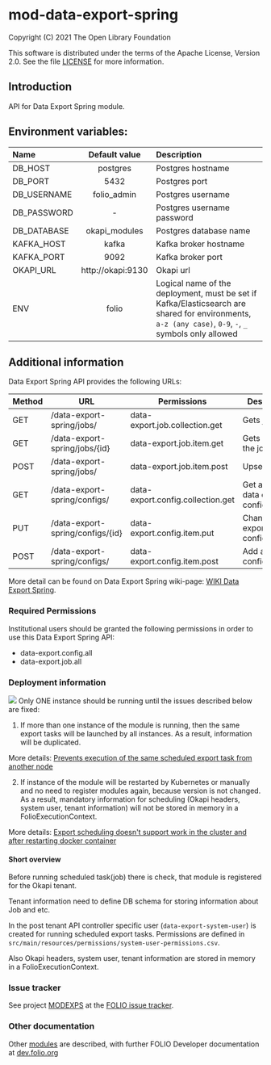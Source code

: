 # mod-data-export-spring

Copyright (C) 2021 The Open Library Foundation

This software is distributed under the terms of the Apache License,
Version 2.0. See the file [LICENSE](LICENSE) for more information.

## Introduction
API for Data Export Spring module.

## Environment variables:

| Name        | Default value             | Description                                                                                                                                            |
|:------------| :------------------------:|:-------------------------------------------------------------------------------------------------------------------------------------------------------|
| DB_HOST     | postgres                  | Postgres hostname                                                                                                                                      |
| DB_PORT     | 5432                      | Postgres port                                                                                                                                          |
| DB_USERNAME | folio_admin               | Postgres username                                                                                                                                      |
| DB_PASSWORD | -                         | Postgres username password                                                                                                                             |
| DB_DATABASE | okapi_modules             | Postgres database name                                                                                                                                 |
| KAFKA_HOST  | kafka                     | Kafka broker hostname                                                                                                                                  |
| KAFKA_PORT  | 9092                      | Kafka broker port                                                                                                                                      |
| OKAPI_URL   | http://okapi:9130         | Okapi url                                                                                                                                              |
| ENV         | folio                     | Logical name of the deployment, must be set if Kafka/Elasticsearch are shared for environments, `a-z (any case)`, `0-9`, `-`, `_` symbols only allowed |


## Additional information
Data Export Spring API provides the following URLs:

|  Method | URL| Permissions  | Description  | 
|---|---|---|---|
| GET  | /data-export-spring/jobs/        | data-export.job.collection.get    | Gets jobs                                |
| GET  | /data-export-spring/jobs/{id}    | data-export.job.item.get          | Gets a job by the job ID                 |
| POST | /data-export-spring/jobs/        | data-export.job.item.post         | Upserts a job                            |
| GET  | /data-export-spring/configs/     | data-export.config.collection.get | Get a list of data export configurations |
| PUT  | /data-export-spring/configs/{id} | data-export.config.item.put       | Change an export configuration           |
| POST | /data-export-spring/configs/     | data-export.config.item.post      | Add an export configuration              |

More detail can be found on Data Export Spring wiki-page: [WIKI Data Export Spring](https://wiki.folio.org/pages/viewpage.action?pageId=52134948).

### Required Permissions
Institutional users should be granted the following permissions in order to use this Data Export Spring API:
- data-export.config.all
- data-export.job.all

### Deployment information
![](https://img.shields.io/static/v1?label=&message=!WARNING&color=orange)
 Only ONE instance should be running until the issues described below are fixed: 

1. If more than one instance of the module is running, then the same export tasks will be launched by all instances.
As a result, information will be duplicated.

More details:
[Prevents execution of the same scheduled export task from another node](https://issues.folio.org/browse/MODEXPS-75)

2. If instance of the module will be restarted by Kubernetes or manually and no need to register modules again,
because version is not changed. As a result, mandatory information for scheduling (Okapi headers, system user, tenant information)
will not be stored in memory in a FolioExecutionContext.

More details:
[Export scheduling doesn't support work in the cluster and after restarting docker container](https://issues.folio.org/browse/MODEXPS-81)

#### Short overview
Before running scheduled task(job) there is check, that module is registered for the Okapi tenant.

Tenant information need to define DB schema for storing information about Job and etc.

In the post tenant API controller specific user (`data-export-system-user`) is created for running scheduled export tasks. Permissions are defined in `src/main/resources/permissions/system-user-permissions.csv`.

Also Okapi headers, system user, tenant information are stored in memory in a FolioExecutionContext.

### Issue tracker
See project [MODEXPS](https://issues.folio.org/browse/MODEXPS)
at the [FOLIO issue tracker](https://dev.folio.org/guidelines/issue-tracker).

### Other documentation
Other [modules](https://dev.folio.org/source-code/#server-side) are described,
with further FOLIO Developer documentation at
[dev.folio.org](https://dev.folio.org/)
